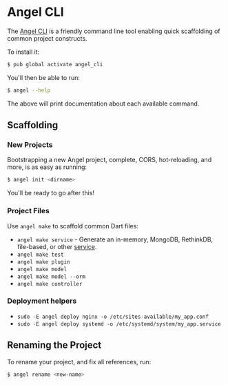 # Angel CLI

The [Angel CLI](https://github.com/angel-dart/angel/tree/master/packages/cli) is a friendly
command line tool enabling quick scaffolding of common project
constructs.

To install it:

```bash
$ pub global activate angel_cli
```

You'll then be able to run:

```bash
$ angel --help
```

The above will print documentation about each available command.


## Scaffolding
### New Projects
Bootstrapping a new Angel project, complete, CORS, hot-reloading, and
more, is as easy as running:

```bash
$ angel init <dirname>
```

You'll be ready to go after this!

### Project Files
Use `angel make` to scaffold common Dart files:
*  `angel make service` - Generate an in-memory, MongoDB, RethinkDB, file-based, or other [service](../services/service-basics.md).
* `angel make test`
* `angel make plugin`
* `angel make model`
* `angel make model --orm`
* `angel make controller`

### Deployment helpers
* `sudo -E angel deploy nginx -o /etc/sites-available/my_app.conf`
* `sudo -E angel deploy systemd -o /etc/systemd/system/my_app.service`

## Renaming the Project
To rename your project, and fix all references, run:

```bash
$ angel rename <new-name>
```